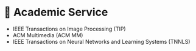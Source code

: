 # 🔎 Academic Service
- IEEE Transactions on Image Processing (TIP)
- ACM Multimedia (ACM MM)
- IEEE Transactions on Neural Networks and Learning Systems (TNNLS)
